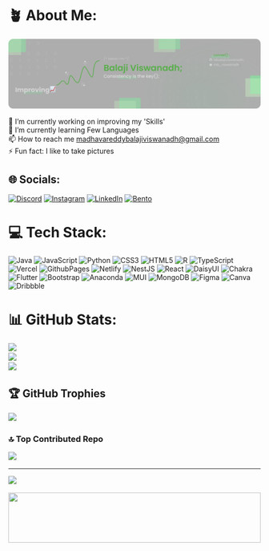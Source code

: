 # 🪴 About Me:
![Banner](black.png)

🔭 I’m currently working on improving my 'Skills'<br>
🌱 I’m currently learning Few Languages<br>
📫 How to reach me madhavareddybalajiviswanadh@gmail.com<br>
⚡ Fun fact: I like to take pictures


## 🌐 Socials:
[![Discord](https://img.shields.io/badge/Discord-%237289DA.svg?logo=discord&logoColor=white)](https://discordapp.com/users/857654631916240937) [![Instagram](https://img.shields.io/badge/Instagram-%23E4405F.svg?logo=Instagram&logoColor=white)](https://instagram.com/mb_viswanadh) [![LinkedIn](https://img.shields.io/badge/LinkedIn-%230077B5.svg?logo=linkedin&logoColor=white)](https://www.linkedin.com/in/balaji-viswanadh-875473220/) 
[![Bento](https://img.shields.io/badge/bento-%320077B9.svg?logo=bento&logoColor=white)](https://bento.me/mbviswanadh) 

# 💻 Tech Stack:
![Java](https://img.shields.io/badge/java-%23ED8B00.svg?style=flat&logo=openjdk&logoColor=white) ![JavaScript](https://img.shields.io/badge/javascript-%23323330.svg?style=flat&logo=javascript&logoColor=%23F7DF1E) ![Python](https://img.shields.io/badge/python-3670A0?style=flat&logo=python&logoColor=ffdd54) ![CSS3](https://img.shields.io/badge/css3-%231572B6.svg?style=flat&logo=css3&logoColor=white) ![HTML5](https://img.shields.io/badge/html5-%23E34F26.svg?style=flat&logo=html5&logoColor=white) ![R](https://img.shields.io/badge/r-%23276DC3.svg?style=flat&logo=r&logoColor=white) ![TypeScript](https://img.shields.io/badge/typescript-%23007ACC.svg?style=flat&logo=typescript&logoColor=white) ![Vercel](https://img.shields.io/badge/vercel-%23000000.svg?style=flat&logo=vercel&logoColor=white) ![GithubPages](https://img.shields.io/badge/github%20pages-121013?style=flat&logo=github&logoColor=white) ![Netlify](https://img.shields.io/badge/netlify-%23000000.svg?style=flat&logo=netlify&logoColor=#00C7B7) ![NestJS](https://img.shields.io/badge/nestjs-%23E0234E.svg?style=flat&logo=nestjs&logoColor=white) ![React](https://img.shields.io/badge/react-%2320232a.svg?style=flat&logo=react&logoColor=%2361DAFB) ![DaisyUI](https://img.shields.io/badge/daisyui-5A0EF8?style=flat&logo=daisyui&logoColor=white) ![Chakra](https://img.shields.io/badge/chakra-%234ED1C5.svg?style=flat&logo=chakraui&logoColor=white) ![Flutter](https://img.shields.io/badge/Flutter-%2302569B.svg?style=flat&logo=Flutter&logoColor=white) ![Bootstrap](https://img.shields.io/badge/bootstrap-%238511FA.svg?style=flat&logo=bootstrap&logoColor=white) ![Anaconda](https://img.shields.io/badge/Anaconda-%2344A833.svg?style=flat&logo=anaconda&logoColor=white) ![MUI](https://img.shields.io/badge/MUI-%230081CB.svg?style=flat&logo=mui&logoColor=white) ![MongoDB](https://img.shields.io/badge/MongoDB-%234ea94b.svg?style=flat&logo=mongodb&logoColor=white) ![Figma](https://img.shields.io/badge/figma-%23F24E1E.svg?style=flat&logo=figma&logoColor=white) ![Canva](https://img.shields.io/badge/Canva-%2300C4CC.svg?style=flat&logo=Canva&logoColor=white) ![Dribbble](https://img.shields.io/badge/Dribbble-EA4C89?style=flat&logo=dribbble&logoColor=white)
# 📊 GitHub Stats:
![](https://github-readme-stats.vercel.app/api?username=Mbalajiviswanadh&theme=nord&hide_border=true&include_all_commits=true&count_private=true)<br/>
![](https://github-readme-streak-stats.herokuapp.com/?user=Mbalajiviswanadh&theme=nord&hide_border=true)<br/>
![](https://github-readme-stats.vercel.app/api/top-langs/?username=Mbalajiviswanadh&theme=nord&hide_border=true&include_all_commits=true&count_private=true&layout=compact)

## 🏆 GitHub Trophies
![](https://github-profile-trophy.vercel.app/?username=Mbalajiviswanadh&theme=nord&no-true=false&no-bg=false&margin-w=4)

### 🔝 Top Contributed Repo
![](https://github-contributor-stats.vercel.app/api?username=Mbalajiviswanadh&limit=5&theme=nord&combine_all_yearly_contributions=true)

---
[![](https://visitcount.itsvg.in/api?id=Mbalajiviswanadh&icon=2&color=0)](https://visitcount.itsvg.in)

<p align="center">
  <img src="https://capsule-render.vercel.app/api?type=waving&color=gradient&height=96&section=footer" width="100%" height="100" />
</p>
